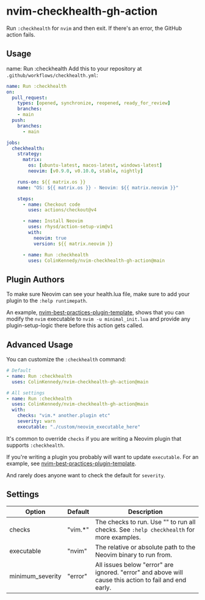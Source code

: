 # nvim-checkhealth-gh-action
Run `:checkhealth` for `nvim` and then exit. If there's an error, the GitHub action fails.


## Usage
name: Run :checkhealth
Add this to your repository at `.github/workflows/checkhealth.yml`:

```yml
name: Run :checkhealth
on:
  pull_request:
    types: [opened, synchronize, reopened, ready_for_review]
    branches:
    - main
  push:
    branches:
      - main

jobs:
  checkhealth:
    strategy:
      matrix:
        os: [ubuntu-latest, macos-latest, windows-latest]
        neovim: [v0.9.0, v0.10.0, stable, nightly]

    runs-on: ${{ matrix.os }}
    name: "OS: ${{ matrix.os }} - Neovim: ${{ matrix.neovim }}"

    steps:
      - name: Checkout code
        uses: actions/checkout@v4

      - name: Install Neovim
        uses: rhysd/action-setup-vim@v1
        with:
          neovim: true
          version: ${{ matrix.neovim }}

      - name: Run :checkhealth
        uses: ColinKennedy/nvim-checkhealth-gh-action@main
```


## Plugin Authors
To make sure Neovim can see your health.lua file, make sure to add your plugin to the `:help runtimepath`.

An example,
[nvim-best-practices-plugin-template](https://github.com/ColinKennedy/nvim-best-practices-plugin-template/blob/main/.github/workflows/checkhealth.yml),
shows that you can modify the `nvim` executable to `nvim -u minimal_init.lua` and
provide any plugin-setup-logic there before this action gets called.


## Advanced Usage
You can customize the `:checkhealth` command:

```yml
# Default
- name: Run :checkhealth
  uses: ColinKennedy/nvim-checkhealth-gh-action@main

# All settings
- name: Run :checkhealth
  uses: ColinKennedy/nvim-checkhealth-gh-action@main
  with:
    checks: "vim.* another.plugin etc"
    severity: warn
    executable: "./custom/neovim_executable_here"
```

It's common to override `checks` if you are writing a Neovim plugin that supports
`:checkhealth`.

If you're writing a plugin you probably will want to update `executable`. For an example,
see [nvim-best-practices-plugin-template](https://github.com/ColinKennedy/nvim-best-practices-plugin-template/blob/main/.github/workflows/checkhealth.yml).

And rarely does anyone want to check the default for `severity`.


## Settings
| Option           | Default | Description                                                                                           |
|------------------|---------|-------------------------------------------------------------------------------------------------------|
| checks           | "vim.*" | The checks to run. Use "" to run all checks. See `:help checkhealth` for more examples.               |
| executable       | "nvim"  | The relative or absolute path to the Neovim binary to run from.                                       |
| minimum_severity | "error" | All issues below "error" are ignored. "error" and above will cause this action to fail and end early. |
